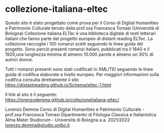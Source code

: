 # collezione-italiana-eltec
Questo sito è stato progettato come prova per il Corso di Digital Humanities e Patrimonio Culturale tenuto dalla prof.ssa Francesca Tomasi (Università di Bologna) 
Collezione italiana ELTec è una biblioteca digitale di testi letterari italiani che fanno parte del progetto europeo di distant reading ELTec. 
La collezione raccoglie i 100 romanzi scelti seguendo le linee guida del progetto. 
Sono perciò presenti romanzi italiani, pubblicati tra il 1840 e il 1920,una lunghezza minima di almeno 10.000 parole e almeno un 30% di autrici donne.

Tutti i romanzi presenti sono stati codificati in XML/TEI seguendo le linee guida di codifica elaborate a livello europeo. Per maggiori informazioni sulla codifica consulta direttamente il sito https://distantreading.github.io/Schema/eltec-1.html

Il link al sito è il seguente: https://lorenzodemma.github.io/collezioneitaliana-eltec/

Lorenzo Demma 
Corso di Digital Humanities e Patrimonio Culturale - prof.ssa Francesca Tomasi 
Dipartimento di Filologia Classica e Italianistica 
Alma Mater Studiorum - Università di Bologna 
a.a. 2021/2022 
lorenzo.demma@studio.unibo.it
